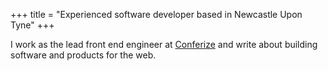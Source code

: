 +++
title = "Experienced software developer based in Newcastle Upon Tyne"
+++

I work as the lead front end engineer at [Conferize](https://www.conferize.com)
and write about building software and products for the web.

